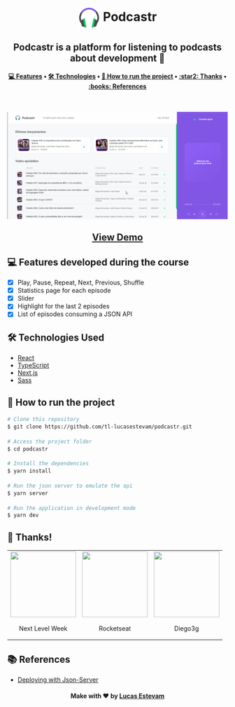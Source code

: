 <h1 align="center" title="Podcastr">
		<img align="center" height="50px" 
			src="./.github/favicon.png" 
			alt="Podcastr Logo" 
		/>
		Podcastr
</h1>

<h2 align="center">Podcastr is a platform for listening to podcasts about development 🚀</h2>

<h4 align="center">
 <a href="#-features-developed-during-the-course">💻 Features</a> •
 <a href="#-technologies-used">🛠 Technologies</a> • 
 <a href="#-how-to-run-the-project">🔨 How to run the project</a> • 
 <a href="#star2-thanks">:star2: Thanks</a> • 
 <a href="#books-references">:books: References</a> 
</h4>

<br>

<img align="center" 
	src="./.github/animation.gif" 
	alt="Podcastr Logo" 
/>

<h2 align="center"> 
	<a href="https://podcastr-tl-lucasestevam.vercel.app/">View Demo</a>
</h2>

## 💻 Features developed during the course

- [x] Play, Pause, Repeat, Next, Previous, Shuffle
- [x] Statistics page for each episode
- [x] Slider
- [x] Highlight for the last 2 episodes
- [x] List of episodes consuming a JSON API

## 🛠 Technologies Used

- [React](https://pt-br.reactjs.org/)
- [TypeScript](https://www.typescriptlang.org/)
- [Next.js](https://nextjs.org/docs)
- [Sass](https://sass-lang.com/documentation)

## 🔨 How to run the project

```bash
# Clone this repository
$ git clone https://github.com/tl-lucasestevam/podcastr.git

# Access the project folder
$ cd podcastr

# Install the dependencies
$ yarn install

# Run the json server to emulate the api
$ yarn server

# Run the application in development mode
$ yarn dev

```

## **:star2: Thanks!**

<div align=center>

<table style="width:100%">
  <tr align=center>
    <td>
      <a href="https://nextlevelweek.com/">
        <img width="150" height="150" src="https://user-images.githubusercontent.com/42815135/83976057-f0352c00-a8cd-11ea-88da-22ff672ce842.png">
      </a>
			<p>
				Next Level Week
			</p>
    </td>
    <td>
      <a href="https://rocketseat.com.br/">
        <img width="150" height="150" src="https://avatars.githubusercontent.com/u/28929274?s=200&v=4">
      </a>
			<p>
				Rocketseat
			</p>
    </td>
    <td>
      <a href="https://github.com/diego3g">
        <img width="150" height="150" src="https://avatars.githubusercontent.com/u/2254731?v=4">
      </a>
			<p>
				Diego3g
			</p>
    </td>
  </tr>
</table>

</div>

## **:books: References**

- [Deploying with Json-Server](https://dev.to/nikita_guliaev/deploying-create-react-app-with-json-server-as-backend-to-github-3pp9)

<h4 align="center">
	Make with ❤️ by <a href="https://github.com/tl-lucasestevam">Lucas Estevam</a>
</h4>
